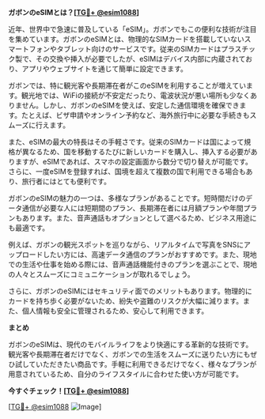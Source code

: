 **ガボンのeSIMとは？[[TG💪+ @esim1088](https://t.me/s/esim1088)]**

近年、世界中で急速に普及している「eSIM」。ガボンでもこの便利な技術が注目を集めています。ガボンのeSIMとは、物理的なSIMカードを搭載していないスマートフォンやタブレット向けのサービスです。従来のSIMカードはプラスチック製で、その交換や挿入が必要でしたが、eSIMはデバイス内部に内蔵されており、アプリやウェブサイトを通じて簡単に設定できます。

ガボンでは、特に観光客や長期滞在者がこのeSIMを利用することが増えています。観光地では、WiFiの接続が不安定だったり、電波状況が悪い場所も少なくありません。しかし、ガボンのeSIMを使えば、安定した通信環境を確保できます。たとえば、ビザ申請やオンライン予約など、海外旅行中に必要な手続きもスムーズに行えます。

また、eSIMの最大の特長はその手軽さです。従来のSIMカードは国によって規格が異なるため、国を移動するたびに新しいカードを購入し、挿入する必要がありますが、eSIMであれば、スマホの設定画面から数分で切り替えが可能です。さらに、一度eSIMを登録すれば、国境を超えて複数の国で利用できる場合もあり、旅行者にはとても便利です。

ガボンのeSIMの魅力の一つは、多様なプランがあることです。短時間だけのデータ通信が必要な人には短期間のプラン、長期滞在者には月額プランや年間プランもあります。また、音声通話もオプションとして選べるため、ビジネス用途にも最適です。

例えば、ガボンの観光スポットを巡りながら、リアルタイムで写真をSNSにアップロードしたい方には、高速データ通信のプランがおすすめです。また、現地での生活や仕事を始める際には、音声通話機能付きのプランを選ぶことで、現地の人々とスムーズにコミュニケーションが取れるでしょう。

さらに、ガボンのeSIMにはセキュリティ面でのメリットもあります。物理的にカードを持ち歩く必要がないため、紛失や盗難のリスクが大幅に減ります。また、個人情報も安全に管理されるため、安心して利用できます。

**まとめ**

ガボンのeSIMは、現代のモバイルライフをより快適にする革新的な技術です。観光客や長期滞在者だけでなく、ガボンでの生活をスムーズに送りたい方にもぜひ試していただきたい商品です。手軽に利用できるだけでなく、様々なプランが用意されているため、自分のライフスタイルに合わせた使い方が可能です。

**今すぐチェック！[[TG💪+ @esim1088](https://t.me/s/esim1088)]**

[[TG💪+ @esim1088](https://t.me/s/esim1088) ![Image](https://i.postimg.cc/Y0z9fWf4/image.png)]